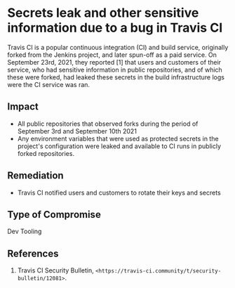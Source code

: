 # Secrets leak and other sensitive information due to a bug in Travis CI

Travis CI is a popular continuous integration (CI) and build service, originally
forked from the Jenkins project, and later spun-off as a paid service. On
September 23rd, 2021, they reported [1] that users and customers of their
service, who had sensitive information in public repositories, and of which
these were forked, had leaked these secrets in the build infrastructure logs
were the CI service was ran.

## Impact

- All public repositories that observed forks during the period of September 3rd
  and September 10th 2021
- Any environment variables that were used as protected secrets in the project's
  configuration were leaked and available to CI runs in publicly forked
  repositories.

## Remediation

- Travis CI notified users and customers to rotate their keys and secrets

## Type of Compromise

Dev Tooling

## References

1. Travis CI Security Bulletin,
   `<https://travis-ci.community/t/security-bulletin/12081>`.
